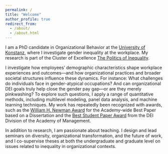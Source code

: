 ```yaml
---
permalink: /
title: "Welcome"
author_profile: true
redirect_from: 
  - /about/
  - /about.html
---
```


I am a PhD candidate in Organizational Behavior at the [University of Konstanz](https://www.polver.uni-konstanz.de/en/kunze/team/research-associates/sophie-moser-ma/), where I investigate gender inequality at the workplace. My research is part of the Cluster of Excellence [The Politics of Inequality](https://www.exc.uni-konstanz.de/en/inequality/about-us/persons/full-list-of-cluster-members/moser-sophie/).

I investigate how employees’ demographic characteristics shape workplace experiences and outcomes—and how organizational practices and broader societal structures influence these dynamics. For instance: What challenges do individuals face in gender-atypical occupations? And can organizational DEI goals truly help close the gender pay gap—or are they merely pinkwashing? To explore such questions, I apply a range of quantitative methods, including multilevel modeling, panel data analysis, and machine learning techniques. My work has repeatedly been recognized with awards, such as the [William H. Newman Award](https://aom.org/membership/awards-and-recognition/annual-meeting-program-awards/2024-annual-meeting-program-awards) for the Academy-wide Best Paper based on a Dissertation and the [Best Student Paper Award](https://dei.aom.org/dei/awards/beststudentpaper) from the DEI Division of the Academy of Management.

In addition to research, I am passionate about teaching. I design and lead seminars on diversity, organizational transformation, and the future of work, and I co-supervise theses at both the undergraduate and graduate level on issues related to inequality in organizational contexts. 



